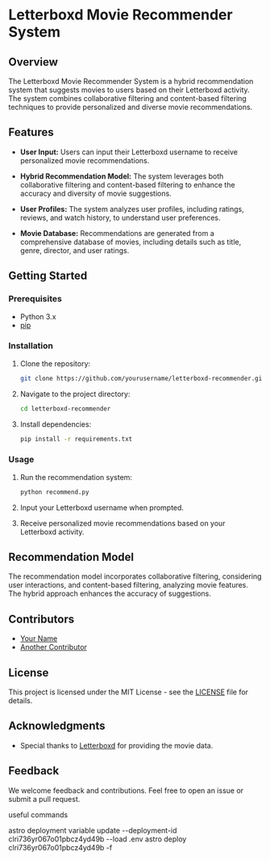# Letterboxd Movie Recommender System

## Overview

The Letterboxd Movie Recommender System is a hybrid recommendation system that suggests movies to users based on their Letterboxd activity. The system combines collaborative filtering and content-based filtering techniques to provide personalized and diverse movie recommendations.

## Features

- **User Input:** Users can input their Letterboxd username to receive personalized movie recommendations.

- **Hybrid Recommendation Model:** The system leverages both collaborative filtering and content-based filtering to enhance the accuracy and diversity of movie suggestions.

- **User Profiles:** The system analyzes user profiles, including ratings, reviews, and watch history, to understand user preferences.

- **Movie Database:** Recommendations are generated from a comprehensive database of movies, including details such as title, genre, director, and user ratings.

## Getting Started

### Prerequisites

- Python 3.x
- [pip](https://pip.pypa.io/en/stable/)

### Installation

1. Clone the repository:

    ```bash
    git clone https://github.com/yourusername/letterboxd-recommender.git
    ```

2. Navigate to the project directory:

    ```bash
    cd letterboxd-recommender
    ```

3. Install dependencies:

    ```bash
    pip install -r requirements.txt
    ```

### Usage

1. Run the recommendation system:

    ```bash
    python recommend.py
    ```

2. Input your Letterboxd username when prompted.

3. Receive personalized movie recommendations based on your Letterboxd activity.

## Recommendation Model

The recommendation model incorporates collaborative filtering, considering user interactions, and content-based filtering, analyzing movie features. The hybrid approach enhances the accuracy of suggestions.

## Contributors

- [Your Name](https://github.com/yourusername)
- [Another Contributor](https://github.com/anotherusername)

## License

This project is licensed under the MIT License - see the [LICENSE](LICENSE) file for details.

## Acknowledgments

- Special thanks to [Letterboxd](https://letterboxd.com/) for providing the movie data.

## Feedback

We welcome feedback and contributions. Feel free to open an issue or submit a pull request.


useful commands

astro deployment variable update --deployment-id clri736yr067o01pbcz4yd49b --load .env
astro deploy clri736yr067o01pbcz4yd49b -f
